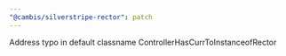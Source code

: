 ```yaml
---
"@cambis/silverstripe-rector": patch
---
```


Address typo in default classname ControllerHasCurrToInstanceofRector

